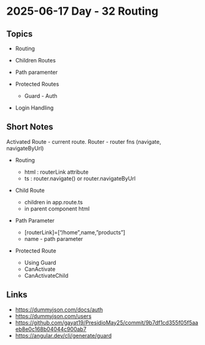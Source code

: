 # 2025-06-17    Day - 32    Routing

## Topics

- Routing

- Children Routes

- Path paramenter

- Protected Routes
    - Guard - Auth

- Login Handling

## Short Notes

Activated Route - current route. 
Router - router fns (navigate, navigateByUrl)

- Routing
	- html : routerLink attribute
	- ts : router.navigate() or router.navigateByUrl


- Child Route
	- children in app.route.ts
	- <route-outlet> in parent component html


- Path Parameter
	- [routerLink]=[“/home”,name,”products”]
	- name - path parameter


- Protected Route
    - Using Guard
	- CanActivate
	- CanActivateChild


## Links
- https://dummyjson.com/docs/auth
- https://dummyjson.com/users
- https://github.com/gayat19/PresidioMay25/commit/9b7df1cd355f05f5aaeb8e0c168b04044c900ab7
- https://angular.dev/cli/generate/guard